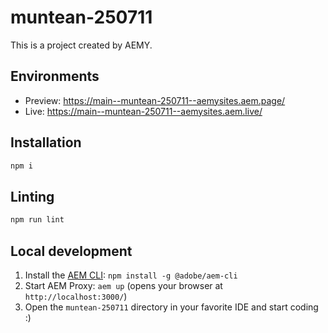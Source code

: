 # muntean-250711

This is a project created by AEMY.

## Environments

- Preview: https://main--muntean-250711--aemysites.aem.page/
- Live: https://main--muntean-250711--aemysites.aem.live/

## Installation

```sh
npm i
```

## Linting

```sh
npm run lint
```

## Local development

1. Install the [AEM CLI](https://github.com/adobe/helix-cli): `npm install -g @adobe/aem-cli`
1. Start AEM Proxy: `aem up` (opens your browser at `http://localhost:3000/`)
1. Open the `muntean-250711` directory in your favorite IDE and start coding :)